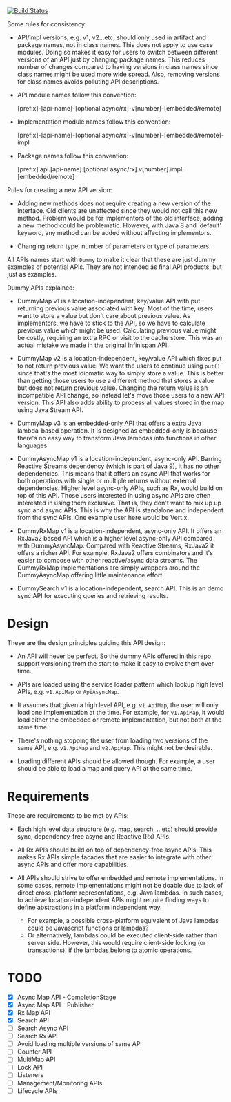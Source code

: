 [![Build Status](https://travis-ci.com/galderz/i8n-api.svg?branch=master)](https://travis-ci.com/galderz/i8n-api)

Some rules for consistency:

* API/impl versions, e.g. v1, v2...etc, should only used in artifact and package names, not in class names.
This does not apply to use case modules.
Doing so makes it easy for users to switch between different versions of an API just by changing package names.
This reduces number of changes compared to having versions in class names since class names might be used more wide spread.
Also, removing versions for class names avoids polluting API descriptions.

* API module names follow this convention:

    [prefix]-[api-name]-[optional async/rx]-v[number]-[embedded/remote]

* Implementation module names follow this convention:

    [prefix]-[api-name]-[optional async/rx]-v[number]-[embedded/remote]-impl

* Package names follow this convention:

    [prefix].api.[api-name].[optional async/rx].v[number].impl.[embedded/remote]


Rules for creating a new API version:

* Adding new methods does not require creating a new version of the interface.
Old clients are unaffected since they would not call this new method.
Problem would be for implementors of the old interface, adding a new method could be problematic.
However, with Java 8 and 'default' keyword, any method can be added without affecting implementors.

* Changing return type, number of parameters or type of parameters. 

All APIs names start with `Dummy` to make it clear that these are just dummy examples of potential APIs.
They are not intended as final API products, but just as examples. 

Dummy APIs explained:

* DummyMap v1 is a location-independent, key/value API with put returning previous value associated with key.
Most of the time, users want to store a value but don't care about previous value.
As implementors, we have to stick to the API, so we have to calculate previous value which might be used.
Calculating previous value might be costly, requiring an extra RPC or visit to the cache store.
This was an actual mistake we made in the original Infinispan API.

* DummyMap v2 is a location-independent, key/value API which fixes put to not return previous value.
We want the users to continue using `put()` since that's the most idiomatic way to simply store a value.
This is better than getting those users to use a different method that stores a value but does not return previous value.
Changing the return value is an incompatible API change, so instead let's move those users to a new API version.
This API also adds ability to process all values stored in the map using Java Stream API.

* DummyMap v3 is an embedded-only API that offers a extra Java lambda-based operation.
It is designed as embedded-only is because there's no easy way to transform Java lambdas into functions in other languages.

* DummyAsyncMap v1 is a location-independent, async-only API.
Barring Reactive Streams dependency (which is part of Java 9), it has no other dependencies.
This means that it offers an async API that works for both operations with single or multiple returns without external dependencies.
Higher level async-only APIs, such as Rx, would build on top of this API.
Those users interested in using async APIs are often interested in using them exclusive.
That is, they don't want to mix up up sync and async APIs.
This is why the API is standalone and independent from the sync APIs.
One example user here would be Vert.x.

* DummyRxMap v1 is a location-independent, async-only API.
It offers an RxJava2 based API which is a higher level async-only API compared with DummyAsyncMap.
Compared with Reactive Streams, RxJava2 it offers a richer API.
For example, RxJava2 offers combinators and it's easier to compose with other reactive/async data streams. 
The DummyRxMap implementations are simply wrappers around the DummyAsyncMap offering little maintenance effort. 

* DummySearch v1 is a location-independent, search API.
This is an demo sync API for executing queries and retrieving results.


# Design

These are the design principles guiding this API design:

* An API will never be perfect. 
So the dummy APIs offered in this repo support versioning from the start to make it easy to evolve them over time.

* APIs are loaded using the service loader pattern which lookup high level APIs, e.g. `v1.ApiMap` or `ApiAsyncMap`.

* It assumes that given a high level API, e.g. `v1.ApiMap`, the user will only load one implementation at the time.
For example, for `v1.ApiMap`, it would load either the embedded or remote implementation, but not both at the same time.

* There's nothing stopping the user from loading two versions of the same API, e.g. `v1.ApiMap` and `v2.ApiMap`.
This might not be desirable.

* Loading different APIs should be allowed though. 
For example, a user should be able to load a map and query API at the same time.


# Requirements

These are requirements to be met by APIs:

* Each high level data structure (e.g. map, search, ...etc) should provide sync, dependency-free async and Reactive (Rx) APIs.

* All Rx APIs should build on top of dependency-free async APIs.
This makes Rx APIs simple facades that are easier to integrate with other async APIs and offer more capabilities.  

* All APIs should strive to offer embedded and remote implementations.
In some cases, remote implementations might not be doable due to lack of direct cross-platform representations, e.g. Java lambdas. 
In such cases, to achieve location-independent APIs might require finding ways to define abstractions in a platform independent way.
  * For example, a possible cross-platform equivalent of Java lambdas could be Javascript functions or lambdas?
  * Or alternatively, lambdas could be executed client-side rather than server side.
  However, this would require client-side locking (or transactions), if the lambdas belong to atomic operations. 


# TODO

- [X] Async Map API - CompletionStage
- [X] Async Map API - Publisher
- [X] Rx Map API 
- [X] Search API
- [ ] Search Async API
- [ ] Search Rx API
- [ ] Avoid loading multiple versions of same API
- [ ] Counter API
- [ ] MultiMap API
- [ ] Lock API
- [ ] Listeners
- [ ] Management/Monitoring APIs
- [ ] Lifecycle APIs
